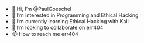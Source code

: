 - 👋 Hi, I’m @PaulGoeschel
- 👀 I’m interested in Programming and Ethical Hacking
- 🌱 I’m currently learning Ethical Hacking with Kali
- 💞️ I’m looking to collaborate on err404
- 📫 How to reach me err404

<!---
PaulGoeschel/PaulGoeschel is a ✨ special ✨ repository because its `README.md` (this file) appears on your GitHub profile.
You can click the Preview link to take a look at your changes.
--->
